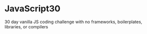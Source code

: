 # JavaScript30
30 day vanilla JS coding challenge with no frameworks, boilerplates, libraries, or compilers

